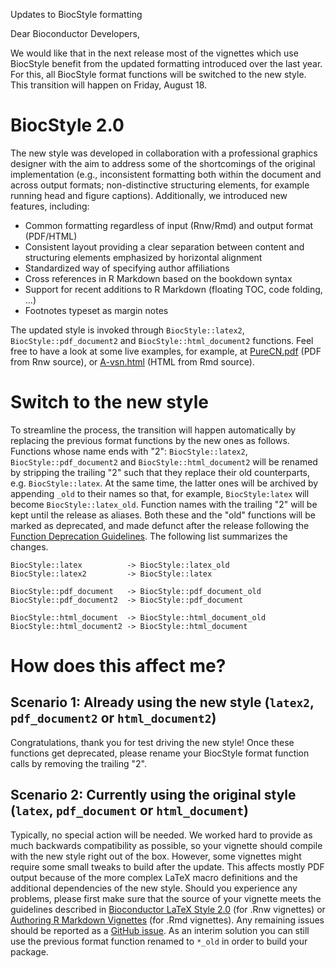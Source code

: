 Updates to BiocStyle formatting

Dear Bioconductor Developers,

We would like that in the next release most of the vignettes which use BiocStyle benefit from the updated formatting introduced over the last year. For this, all BiocStyle format functions will be switched to the new style. This transition will happen on Friday, August 18.

# BiocStyle 2.0

The new style was developed in collaboration with a professional graphics designer with the aim to address some of the shortcomings of the original implementation (e.g., inconsistent formatting both within the document and across output formats; non-distinctive structuring elements, for example running head and figure captions). Additionally, we introduced new features, including:

* Common formatting regardless of input (Rnw/Rmd) and output format (PDF/HTML)
* Consistent layout providing a clear separation between content and structuring elements emphasized by horizontal alignment
* Standardized way of specifying author affiliations
* Cross references in R Markdown based on the bookdown syntax
* Support for recent additions to R Markdown (floating TOC, code folding, ...)
* Footnotes typeset as margin notes

The updated style is invoked through `BiocStyle::latex2`, `BiocStyle::pdf_document2` and `BiocStyle::html_document2` functions. Feel free to have a look at some live examples, for example, at [PureCN.pdf][] (PDF from Rnw source), or [A-vsn.html][] (HTML from Rmd source).

# Switch to the new style

To streamline the process, the transition will happen automatically by replacing the previous format functions by the new ones as follows. Functions whose name ends with "2": `BiocStyle::latex2`, `BiocStyle::pdf_document2` and `BiocStyle::html_document2` will be renamed by stripping the trailing "2" such that they replace their old counterparts, e.g. `BiocStyle::latex`. At the same time, the latter ones will be archived by appending `_old` to their names so that, for example, `BiocStyle:latex` will become `BiocStyle::latex_old`. Function names with the trailing "2" will be kept until the release as aliases. Both these and the "old" functions will be marked as deprecated, and made defunct after the release following the [Function Deprecation Guidelines][depr-guidelines]. The following list summarizes the changes.

    BiocStyle::latex          -> BiocStyle::latex_old
    BiocStyle::latex2         -> BiocStyle::latex

    BiocStyle::pdf_document   -> BiocStyle::pdf_document_old
    BiocStyle::pdf_document2  -> BiocStyle::pdf_document

    BiocStyle::html_document  -> BiocStyle::html_document_old
    BiocStyle::html_document2 -> BiocStyle::html_document

# How does this affect me?

## Scenario 1: Already using the new style (`latex2`, `pdf_document2` or `html_document2`)

Congratulations, thank you for test driving the new style! Once these functions get deprecated, please rename your BiocStyle format function calls by removing the trailing "2".

## Scenario 2: Currently using the original style (`latex`, `pdf_document` or `html_document`)

Typically, no special action will be needed. We worked hard to provide as much backwards compatibility as possible, so your vignette should compile with the new style right out of the box. However, some vignettes might require some small tweaks to build after the update. This affects mostly PDF output because of the more complex LaTeX macro definitions and the additional dependencies of the new style. Should you experience any problems, please first make sure that the source of your vignette meets the guidelines described in [Bioconductor LaTeX Style 2.0][latex-2.0] (for .Rnw vignettes) or [Authoring R Markdown Vignettes][markdown-2.0] (for .Rmd vignettes). Any remaining issues should be reported as a [GitHub issue][github-issue]. As an interim solution you can still use the previous format function renamed to `*_old` in order to build your package.

[PureCN.pdf]: http://bioconductor.org/packages/devel/bioc/vignettes/PureCN/inst/doc/PureCN.pdf
[A-vsn.html]: http://bioconductor.org/packages/devel/bioc/vignettes/vsn/inst/doc/A-vsn.html
[depr-guidelines]: http://bioconductor.org/developers/how-to/deprecation/
[latex-2.0]: https://bioconductor.org/packages/devel/bioc/vignettes/BiocStyle/inst/doc/LatexStyle2.pdf
[markdown-2.0]: https://bioconductor.org/packages/devel/bioc/vignettes/BiocStyle/inst/doc/AuthoringRmdVignettes.html
[github-issue]:  https://github.com/Bioconductor/BiocStyle/issues
